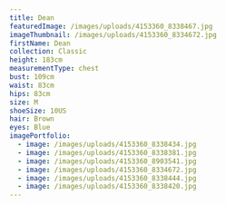 ```yaml
---
title: Dean
featuredImage: /images/uploads/4153360_8338467.jpg
imageThumbnail: /images/uploads/4153360_8334672.jpg
firstName: Dean
collection: Classic
height: 183cm
measurementType: chest
bust: 109cm
waist: 83cm
hips: 83cm
size: M
shoeSize: 10US
hair: Brown
eyes: Blue
imagePortfolio:
  - image: /images/uploads/4153360_8338434.jpg
  - image: /images/uploads/4153360_8338381.jpg
  - image: /images/uploads/4153360_8903541.jpg
  - image: /images/uploads/4153360_8334672.jpg
  - image: /images/uploads/4153360_8338444.jpg
  - image: /images/uploads/4153360_8338420.jpg
---
```


